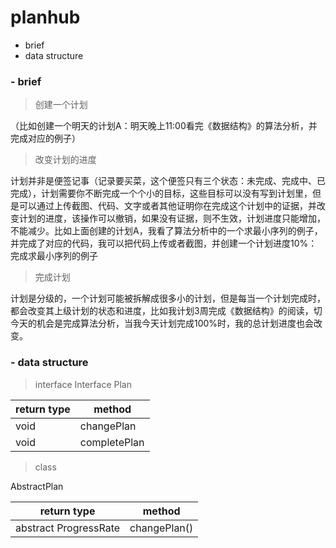 # planhub
 - brief
 - data structure


### - brief
>创建一个计划

（比如创建一个明天的计划A：明天晚上11:00看完《数据结构》的算法分析，并完成对应的例子）

>改变计划的进度

计划并非是便签记事（记录要买菜，这个便签只有三个状态：未完成、完成中、已完成），计划需要你不断完成一个个小的目标，这些目标可以没有写到计划里，但是可以通过上传截图、代码、文字或者其他证明你在完成这个计划中的证据，并改变计划的进度，该操作可以撤销，如果没有证据，则不生效，计划进度只能增加，不能减少。比如上面创建的计划A，我看了算法分析中的一个求最小序列的例子，并完成了对应的代码，我可以把代码上传或者截图，并创建一个计划进度10%：完成求最小序列的例子

>完成计划

计划是分级的，一个计划可能被拆解成很多小的计划，但是每当一个计划完成时，都会改变其上级计划的状态和进度，比如我计划3周完成《数据结构》的阅读，切今天的机会是完成算法分析，当我今天计划完成100%时，我的总计划进度也会改变。

### - data structure
> interface
Interface Plan

return type  | method 
---|---
void | changePlan
void | completePlan




> class

AbstractPlan

return type | method
---|---
abstract ProgressRate | changePlan()

